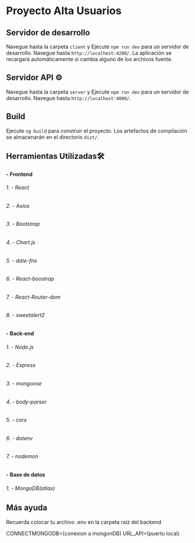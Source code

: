 # Proyecto Alta Usuarios

## Servidor de desarrollo 

Navegue hasta la carpeta `client` y Ejecute `npm run dev` para un servidor de desarrollo. Navegue hasta `http://localhost:4200/`. La aplicación se recargará automáticamente si cambia alguno de los archivos fuente.

## Servidor API ⚙️
Navegue hasta la carpeta `server` y Ejecute `npm run dev` para un servidor de desarrollo. Navegue hasta `http://localhost:4000/`.


## Build

Ejecute `ng build` para construir el proyecto. Los artefactos de compilación se almacenarán en el directorio `dist/`.


## Herramientas Utilizadas🛠️

#### - Frontend
###### 1. - React
###### 2. - Axios
###### 3. - Bootstrap
###### 4. - Chart.js
###### 5. - date-fns
###### 6. - React-boostrap
###### 7. - React-Router-dom
###### 8. - sweetalert2

#### - Back-end
###### 1. - Node.js
###### 2. - Express
###### 3. - mongoose
###### 4. - body-parser
###### 5. - cors
###### 6. - dotenv
###### 7. - nodemon

#### - Base de datos

###### 1. - MongoDB(atlas)

## Más ayuda

Recuerda colocar tu archivo .env en la carpeta raiz del backend

CONNECTMONGODB=(conexion a mongonDB)
URL_API=(puerto local)

